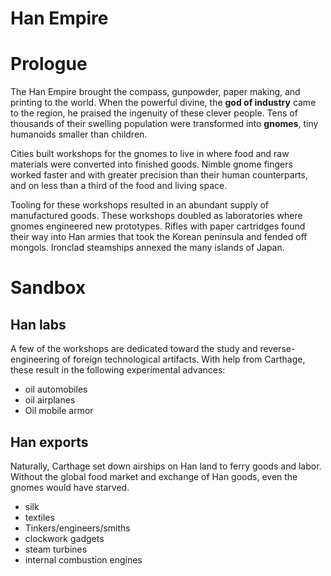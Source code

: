 # Han Empire

# Prologue

The Han Empire brought the compass, gunpowder, paper making, and printing to the world. When the powerful divine, the **god of industry** came to the region, he praised the ingenuity of these clever people. Tens of thousands of their swelling population were transformed into **gnomes**, tiny humanoids smaller than children.

Cities built workshops for the gnomes to live in where food and raw materials were converted into finished goods. Nimble gnome fingers worked faster and with greater precision than their human counterparts, and on less than a third of the food and living space. 

Tooling for these workshops resulted in an abundant supply of manufactured goods. These workshops doubled as laboratories where gnomes engineered new prototypes. Rifles with paper cartridges found their way into Han armies that took the Korean peninsula and fended off mongols. Ironclad steamships annexed the many islands of Japan. 

# Sandbox

## Han labs
A few of the workshops are dedicated toward the study and reverse-engineering of foreign technological artifacts. With help from Carthage, these result in the following experimental advances:
- oil automobiles
- oil airplanes
- Oil mobile armor

## Han exports
Naturally, Carthage set down airships on Han land to ferry goods and labor. Without the global food market and exchange of Han goods, even the gnomes would have starved.

- silk
- textiles
- Tinkers/engineers/smiths
- clockwork gadgets
- steam turbines
- internal combustion engines